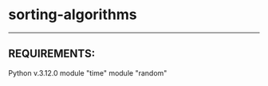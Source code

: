 # sorting-algorithms
------------------------
REQUIREMENTS:
------------------------
Python v.3.12.0
module "time"
module "random"
